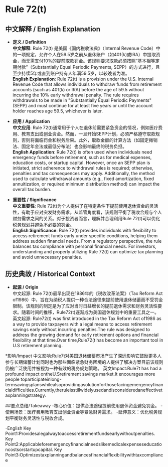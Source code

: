 # Rule 72(t)

## 中文解释 / English Explanation

* **定义 / Definition**  
  **中文解释**: Rule 72(t) 是美国《国内税收法典》（Internal Revenue Code）中的一项规定，允许个人在59.5岁之前从退休账户（如401(k)或IRA）中提取资金，而无需支付10%的提前取款罚金。该规则要求取款必须按照“基本相等定期付款”（Substantially Equal Periodic Payments, SEPP）的方式进行，且至少持续5年或直到账户持有人年满59.5岁，以较晚者为准。  
  **English Explanation**: Rule 72(t) is a provision under the U.S. Internal Revenue Code that allows individuals to withdraw funds from retirement accounts (such as 401(k) or IRA) before the age of 59.5 without incurring the 10% early withdrawal penalty. The rule requires withdrawals to be made in "Substantially Equal Periodic Payments" (SEPP) and must continue for at least five years or until the account holder reaches age 59.5, whichever is later.

* **应用 / Application**  
  **中文应用**: Rule 72(t)通常用于个人在退休前需要紧急资金的情况，例如医疗费用、教育支出或创业资金。然而，一旦开始SEPP计划，必须严格遵守取款规则，否则将面临罚金和税务后果。此外，取款金额的计算方法（如固定摊销法、固定年金法或最低分布法）也会影响最终的税务负担。  
  **English Application**: Rule 72(t) is often used when individuals need emergency funds before retirement, such as for medical expenses, education costs, or startup capital. However, once an SEPP plan is initiated, strict adherence to withdrawal rules is required; otherwise, penalties and tax consequences may apply. Additionally, the method used to calculate withdrawal amounts (e.g., fixed amortization, fixed annuitization, or required minimum distribution method) can impact the overall tax burden.

* **重要性 / Significance**  
  **中文重要性**: Rule 72(t)为个人提供了在特定条件下提前使用退休资金的灵活性，有助于应对突发财务需求。从监管角度看，该规则平衡了税收合规与个人财务需求之间的关系。对于投资者而言，理解并合理利用Rule 72(t)可以优化税务规划并避免不必要的罚金。  
  **English Significance**: Rule 72(t) provides individuals with flexibility to access retirement funds early under specific conditions, helping them address sudden financial needs. From a regulatory perspective, the rule balances tax compliance with personal financial needs. For investors, understanding and properly utilizing Rule 72(t) can optimize tax planning and avoid unnecessary penalties.

## 历史典故 / Historical Context

* **起源 / Origin**  
  中文起源: Rule 72(t)最早出现在1986年的《税收改革法案》（Tax Reform Act of1986）中，旨在为纳税人提供一种合法途径来提前使用退休储蓄而不受罚金限制。该规则的制定是为了应对当时日益增长的提前退休需求和财务灵活性要求。随着时间的推移，Rule72(t)逐渐成为美国退休规划中的重要工具之一。  
  英文起源: Rule72(t) was first introduced in the Tax Reform Act of1986 as a way to provide taxpayers with a legal means to access retirement savings early without incurring penalties.The rule was designed to address the growing demand for early retirement options and financial flexibility at that time.Over time,Rule72(t has become an important tool in U.S retirement planning.

*影响/Impact
中文影响:Rule7t对美国退休储蓄市场产生了深远影响它鼓励更多人参与长期储蓄计划同时也为那些面临紧急财务困境的人提供了解决方案目前该规则仍被广泛使用并被视为一种有效的税务规划策略。
英文Impact:Rule7t has had a profound impact ontheU.Sretirement savings market.It encourages more people toparticipateinlong-termsavingsplanswhilealsoprovidingasolutionforthosefacingemergencyfinancialdifficulties.Currently,theruleisstillwidelyusedandisconsideredaneffectivetaxplanningstrategy.

##要点总结/Takeaway
-核心价值：提供合法途径提前使用退休资金避免罚金。
-使用场景：医疗费用教育支出创业资金等紧急财务需求。
-延伸意义：优化税务规划平衡财务灵活性与税收合规。

-English
Key Point1:Providesalegalwaytoaccessretirementfundsearlywithoutpenalties.
Key Point2:Applicableforemergencyfinancialneedslikemedicalexpenseseducationcostsorstartupcapital.
Key Point3:Optimizestaxplanningandbalancesfinancialflexibilitywithtaxcompliance